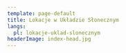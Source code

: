 ```yaml
---
template: page-default
title: Lokacje w Układzie Słonecznym
langs:
  pl: lokacje-uklad-slonecznym
headerImage: index-head.jpg
---
```

<block id="under-construction" />
